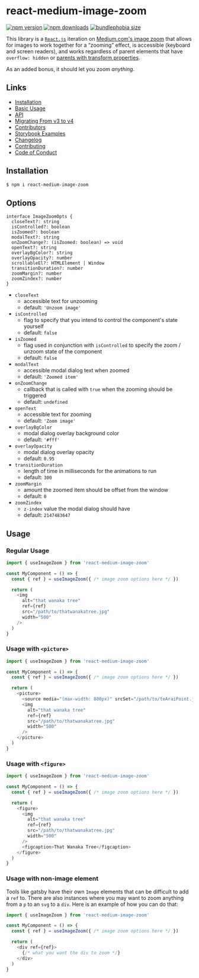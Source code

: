 # react-medium-image-zoom

[![npm version](https://img.shields.io/npm/v/@rpearce/react-medium-image-zoom.svg?style=flat-square)](https://www.npmjs.com/package/@rpearce/react-medium-image-zoom) [![npm downloads](https://img.shields.io/npm/dm/@rpearce/react-medium-image-zoom.svg?style=flat-square)](https://www.npmjs.com/package/@rpearce/react-medium-image-zoom) [![bundlephobia size](https://flat.badgen.net/bundlephobia/minzip/@rpearce/react-medium-image-zoom)](https://bundlephobia.com/result?p=@rpearce/react-medium-image-zoom)

This library is a [`React.js`](https://reactjs.org/) iteration on [Medium.com's
image zoom](https://medium.com/design/image-zoom-on-medium-24d146fc0c20) that
allows for images to work together for a “zooming” effect, is accessible
(keyboard and screen readers), and works regardless of parent elements that have
`overflow: hidden` or [parents with transform
properties](https://codepen.io/rpearce/pen/MEyOmb).

As an added bonus, it should let you zoom _anything_.

## Links
* [Installation](#installation)
* [Basic Usage](#basic-usage)
* [API](#api)
* [Migrating From v3 to v4](#migrating-from-v3-to-v4)
* [Contributors](#contributors)
* [Storybook Examples](https://rpearce.github.io/react-medium-image-zoom/)
* [Changelog](./CHANGELOG.md)
* [Contributing](./CONTRIBUTING.md)
* [Code of Conduct](./CODE_OF_CONDUCT.md)

## Installation

```bash
$ npm i react-medium-image-zoom
```

## Options

```tsx
interface ImageZoomOpts {
  closeText?: string
  isControlled?: boolean
  isZoomed?: boolean
  modalText?: string
  onZoomChange?: (isZoomed: boolean) => void
  openText?: string
  overlayBgColor?: string
  overlayOpacity?: number
  scrollableEl?: HTMLElement | Window
  transitionDuration?: number
  zoomMargin?: number
  zoomZindex?: number
}
```

* `closeText`
  * accessible text for unzooming
  * default: `'Unzoom image'`
* `isControlled`
  * flag to specify that you intend to control the component's
    state yourself
  * default: `false`
* `isZoomed`
  * flag used in conjunction with `isControlled` to specify the zoom / unzoom
    state of the component
  * default: `false`
* `modalText`
  * accessible modal dialog text when zoomed
  * default: `'Zoomed item'`
* `onZoomChange`
  * callback that is called with `true` when the zooming should be triggered
  * default: `undefined`
* `openText`
  * accessible text for zooming
  * default: `'Zoom image'`
* `overlayBgColor`
  * modal dialog overlay background color
  * default: `'#fff'`
* `overlayOpacity`
  * modal dialog overlay opacity
  * default: `0.95`
* `transitionDuration`
  * length of time in milliseconds for the animations to run
  * default: `300`
* `zoomMargin`
  * amount the zoomed item should be offset from the window
  * default: `0`
* `zoomZindex`
  * `z-index` value the modal dialog should have
  * default: `2147483647`

## Usage

### Regular Usage

```js
import { useImageZoom } from 'react-medium-image-zoom'

const MyComponent = () => {
  const { ref } = useImageZoom({ /* image zoom options here */ })

  return (
    <img
      alt="that wanaka tree"
      ref={ref}
      src="/path/to/thatwanakatree.jpg"
      width="500"
    />
  )
}
```

### Usage with `<picture>`

```js
import { useImageZoom } from 'react-medium-image-zoom'

const MyComponent = () => {
  const { ref } = useImageZoom({ /* image zoom options here */ })

  return (
    <picture>
      <source media="(max-width: 800px)" srcSet="/path/to/teAraiPoint.jpg" />
      <img
        alt="that wanaka tree"
        ref={ref}
        src="/path/to/thatwanakatree.jpg"
        width="500"
      />
    </picture>
  )
}
```

### Usage with `<figure>`

```js
import { useImageZoom } from 'react-medium-image-zoom'

const MyComponent = () => {
  const { ref } = useImageZoom({ /* image zoom options here */ })

  return (
    <figure>
      <img
        alt="that wanaka tree"
        ref={ref}
        src="/path/to/thatwanakatree.jpg"
        width="500"
      />
      <figcaption>That Wanaka Tree</figcaption>
    </figure>
  )
}
```

### Usage with non-image element
Tools like gatsby have their own `Image` elements that can be difficult to add a
`ref` to. There are also instances where you may want to zoom anything from a
`p` to an `svg` to a `div`. Here is an example of how you can do that:

```js
import { useImageZoom } from 'react-medium-image-zoom'

const MyComponent = () => {
  const { ref } = useImageZoom({ /* image zoom options here */ })

  return (
    <div ref={ref}>
      {/* what you want the div to zoom */}
    </div>
  )
}
```

